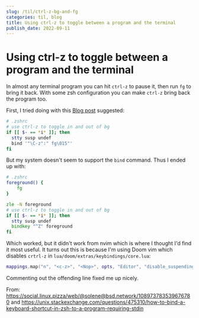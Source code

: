 ```yaml
---
slug: /til/ctrl-z-bg-and-fg
categories: til, blog
title: Using ctrl-z to toggle between a program and the terminal
publish_date: 2022-09-11
---
```

# Using ctrl-z to toggle between a program and the terminal

In almost any terminal program you can hit `ctrl-z` to pause it, then run `fg`
to bring it back. With some zsh configuration you can make `ctrl-z` bring back
the program too.

First, I tried doing with this [Blog post](https://schulz.dk/2022/01/26/using-ctrl-z-to-toggle-process-in-fg-bg/)
suggested:

```zsh
# .zshrc
# use ctrl-z to toggle in and out of bg
if [[ $- == *i* ]]; then
  stty susp undef
  bind '"\C-z":" fg\015"'
fi
```

But my system doesn't seem to support the `bind` command. Thus I ended up with:

```zsh
# .zshrc
foreground() {
    fg
}

zle -N foreground
# use ctrl-z to toggle in and out of bg
if [[ $- == *i* ]]; then
  stty susp undef
  bindkey "^Z" foreground
fi
```

Which worked, but it didn't work from nvim which is where I thought I'd find
it most useful.  It turns out this is because I'm using Doom vim which disables
`crtrl-z` in `lua/doom/extras/keybindings/core.lua`:

```lua
mappings.map("n", "<c-z>", "<Nop>", opts, "Editor", "disable_suspending", "Disable suspending")
```

Commenting out the offending line fixed me up nicely.

From: https://social.linux.pizza/web/@solene@bsd.network/108973783539676780
and https://unix.stackexchange.com/questions/475310/how-to-bind-a-keyboard-shortcut-in-zsh-to-a-program-requiring-stdin
